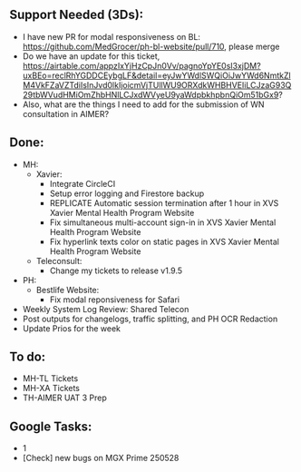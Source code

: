 ## Support Needed (3Ds):
  - I have new PR for modal responsiveness on BL: https://github.com/MedGrocer/ph-bl-website/pull/710, please merge
  - Do we have an update for this ticket, https://airtable.com/appzIxYjHzCpJn0Vv/pagnoYpYE0sI3xjDM?uxBEo=reclRhYGDDCEybgLF&detail=eyJwYWdlSWQiOiJwYWd6NmtkZlM4VkFZaVZTdiIsInJvd0lkIjoicmVjTUllWU9ORXdkWHBHVEIiLCJzaG93Q29tbWVudHMiOmZhbHNlLCJxdWVyeU9yaWdpbkhpbnQiOm51bGx9?
  - Also, what are the things I need to add for the submission of WN consultation in AIMER?
## Done:
  - MH:
    - Xavier:
      - Integrate CircleCI
      - Setup error logging and Firestore backup
      - REPLICATE Automatic session termination after 1 hour in XVS Xavier Mental Health Program Website
      - Fix simultaneous multi-account sign-in in XVS Xavier Mental Health Program Website
      - Fix hyperlink texts color on static pages in XVS Xavier Mental Health Program Website
    - Teleconsult:
      - Change my tickets to release v1.9.5
  - PH:
    - Bestlife Website:
      - Fix modal reponsiveness for Safari
  - Weekly System Log Review: Shared Telecon
  - Post outputs for changelogs, traffic splitting, and PH OCR Redaction
  - Update Prios for the week
## To do:
  - MH-TL Tickets
  - MH-XA Tickets
  - TH-AIMER UAT 3 Prep
## Google Tasks:
  - 1
  - [Check] new bugs on MGX Prime 250528
